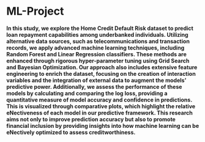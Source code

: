 # ML-Project
**In this study, we explore the Home Credit Default Risk dataset to predict loan repayment capabilities among underbanked individuals. Utilizing alternative data sources, such as telecommunications and transaction records, we apply advanced machine learning techniques, including Random Forest and Linear Regression classifiers. These methods are enhanced through rigorous hyper-parameter tuning using Grid Search and Bayesian Optimization. Our approach also includes extensive feature engineering to enrich the dataset, focusing on the creation of interaction variables and the integration of external data to augment the models’ predictive power. Additionally, we assess the performance of these models by calculating and comparing the log loss, providing a quantitative measure of model accuracy and confidence in predictions. This is visualized through comparative plots, which highlight the relative eNectiveness of each model in our predictive framework. This research aims not only to improve prediction accuracy but also to promote financial inclusion by providing insights into how machine learning can be eNectively optimized to assess creditworthiness.**
